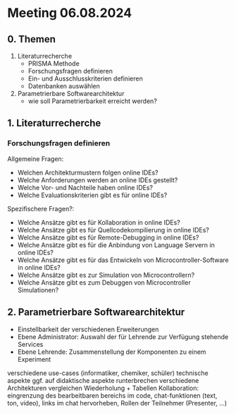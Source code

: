 # Meeting 06.08.2024

## 0. Themen

1. Literaturrecherche
   - PRISMA Methode
   - Forschungsfragen definieren
   - Ein- und Ausschlusskriterien definieren
   - Datenbanken auswählen
2. Parametrierbare Softwarearchitektur
   - wie soll Parametrierbarkeit erreicht werden?

## 1. Literaturrecherche

### Forschungsfragen definieren

Allgemeine Fragen:

- Welchen Architekturmustern folgen online IDEs?
- Welche Anforderungen werden an online IDEs gestellt?
- Welche Vor- und Nachteile haben online IDEs?
- Welche Evaluationskriterien gibt es für online IDEs?

Spezifischere Fragen?:

- Welche Ansätze gibt es für Kollaboration in online IDEs?
- Welche Ansätze gibt es für Quellcodekompilierung in online IDEs?
- Welche Ansätze gibt es für Remote-Debugging in online IDEs?
- Welche Ansätze gibt es für die Anbindung von Language Servern in online IDEs?
- Welche Ansätze gibt es für das Entwickeln von Microcontroller-Software in online IDEs?
- Welche Ansätze gibt es zur Simulation von Microcontrollern?
- Welche Ansätze gibt es zum Debuggen von Microcontroller Simulationen?

## 2. Parametrierbare Softwarearchitektur

- Einstellbarkeit der verschiedenen Erweiterungen
- Ebene Administrator: Auswahl der für Lehrende zur Verfügung stehende Services
- Ebene Lehrende: Zusammenstellung der Komponenten zu einem Experiment

verschiedene use-cases (informatiker, chemiker, schüler)
technische aspekte ggf. auf didaktische aspekte runterbrechen
verschiedene Architekturen vergleichen
Wiederholung + Tabellen
Kollaboration: eingrenzung des bearbeitbaren bereichs im code, chat-funktionen (text, ton, video), links im chat hervorheben, Rollen der Teilnehmer (Presenter, ...)
